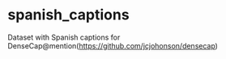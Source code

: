 # spanish_captions
Dataset with Spanish captions for DenseCap@mention(https://github.com/jcjohonson/densecap)
